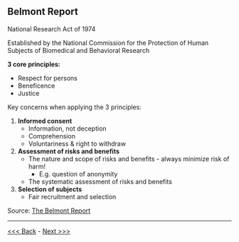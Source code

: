 ## Belmont Report 

National Research Act of 1974  
 
Established by the National Commission for the Protection of Human Subjects of Biomedical and Behavioral Research

**3 core principles:**
* Respect for persons
* Beneficence
* Justice

Key concerns when applying the 3 principles:

1. **Informed consent**
	* Information, not deception
	* Comprehension
	* Voluntariness & right to withdraw
2. **Assessment of risks and benefits**
	* The nature and scope of risks and benefits - always minimize risk of harm!
		* E.g. question of anonymity
	* The systematic assessment of risks and benefits
3. **Selection of subjects**
	* Fair recruitment and selection 

Source: [The Belmont Report](https://www.hhs.gov/ohrp/regulations-and-policy/belmont-report/index.html#xbasic)

******

[<<< Back](institutional.md) - [Next >>>](irb.md)